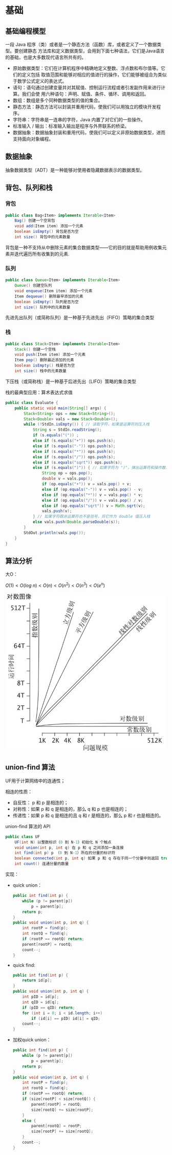 # 基础

## 基础编程模型

一段 Java 程序（类）或者是一个静态方法（函数）库，或者定义了一个数据类型。要创建静态
方法库和定义数据类型，会用到下面七种语法，它们是Java语言的基础，也是大多数现代语言所共有的。

* 原始数据类型：它们在计算机程序中精确地定义整数、浮点数和布尔值等。它们的定义包括
  取值范围和能够对相应的值进行的操作，它们能够被组合为类似于数学公式定义的表达式。
* 语句：语句通过创建变量并对其赋值、控制运行流程或者引发副作用来进行计算。我们会使
  用六种语句：声明、赋值、条件、循环、调用和返回。
*  数组：数组是多个同种数据类型的值的集合。
* 静态方法：静态方法可以封装并重用代码，使我们可以用独立的模块开发程序。
* 字符串：字符串是一连串的字符，Java 内置了对它们的一些操作。
* 标准输入 / 输出：标准输入输出是程序与外界联系的桥梁。
* 数据抽象：数据抽象封装和重用代码，使我们可以定义非原始数据类型，进而支持面向对象编程。

## 数据抽象

抽象数据类型（ADT）是一种能够对使用者隐藏数据表示的数据类型。

## 背包、队列和栈

### 背包

```java
public class Bag<Item> implements Iterable<Item>
	Bag() 创建一个空背包
	void add(Item item) 添加一个元素
	boolean isEmpty() 背包是否为空
	int size() 背包中的元素数量
```

背包是一种不支持从中删除元素的集合数据类型——它的目的就是帮助用例收集元素并迭代遍历所有收集到的元素.

### 队列

```java
public class Queue<Item> implements Iterable<Item>
	Queue() 创建空队列
	void enqueue(Item item) 添加一个元素
	Item dequeue() 删除最早添加的元素
	boolean isEmpty() 队列是否为空
	int size() 队列中的元素数量
```

先进先出队列（或简称队列）是一种基于先进先出（FIFO）策略的集合类型

### 栈

```java
public class Stack<Item> implements Iterable<Item>
	Stack() 创建一个空栈
	void push(Item item) 添加一个元素
	Item pop() 删除最近添加的元素
	boolean isEmpty() 栈是否为空
	int size() 栈中的元素数量
```

下压栈（或简称栈）是一种基于后进先出（LIFO）策略的集合类型

栈的最典型应用：算术表达式求值

```java
public class Evaluate {
    public static void main(String[] args) {
        Stack<String> ops = new Stack<String>();
        Stack<Double> vals = new Stack<Double>();
        while (!StdIn.isEmpty()) { // 读取字符，如果是运算符则压入栈
            String s = StdIn.readString();
            if (s.equals("(")) ;
            else if (s.equals("+")) ops.push(s);
            else if (s.equals("-")) ops.push(s);
            else if (s.equals("*")) ops.push(s);
            else if (s.equals("/")) ops.push(s);
            else if (s.equals("sqrt")) ops.push(s);
            else if (s.equals(")")) { // 如果字符为 ")"，弹出运算符和操作数，计算结果并压入栈
                String op = ops.pop();
                double v = vals.pop();
                if (op.equals("+")) v = vals.pop() + v;
                else if (op.equals("-")) v = vals.pop() - v;
                else if (op.equals("*")) v = vals.pop() * v;
                else if (op.equals("/")) v = vals.pop() / v;
                else if (op.equals("sqrt")) v = Math.sqrt(v);
                vals.push(v);
            } // 如果字符既非运算符也不是括号，将它作为 double 值压入栈
            else vals.push(Double.parseDouble(s));
        }
        StdOut.println(vals.pop());
    }
}
```

## 算法分析

大O：

$O(1)<O(log\ n)<O(n)<O(n^2)<O(n^3)<O(e^n)$

![image-20200315112137519](assets/image-20200315112137519.png)

## union-find 算法

UF用于计算网络中的连通性；

相连的性质：

*  自反性： p 和 p 是相连的；
* 对称性：如果 p 和 q 是相连的，那么 q 和 p 也是相连的；
* 传递性：如果 p 和 q 是相连的且 q 和 r 是相连的，那么 p 和 r 也是相连的。

union-find 算法的 API

```java
public class UF
    UF(int N) 以整数标识（0 到 N-1）初始化 N 个触点
    void union(int p, int q) 在 p 和 q 之间添加一条连接
    int find(int p) p （0 到 N-1）所在的分量的标识符
    boolean connected(int p, int q) 如果 p 和 q 存在于同一个分量中则返回 true
    int count() 连通分量的数量
```

实现：

* quick union：

  ```java
  public int find(int p) {
      while (p != parent[p])
          p = parent[p];
      return p;
  }
  public void union(int p, int q) {
      int rootP = find(p);
      int rootQ = find(q);
      if (rootP == rootQ) return;
      parent[rootP] = rootQ; 
      count--;
  }
  ```
  
* quick find:

  ```java
  public int find(int p) {
      return id[p];
  }
  public void union(int p, int q) {
      int pID = id[p];
      int qID = id[q];  
      if (pID == qID) return;
      for (int i = 0; i < id.length; i++)
          if (id[i] == pID) id[i] = qID;
      count--;
  }
  ```

* 加权quick union：

  ```java
  public int find(int p) {
      while (p != parent[p])
          p = parent[p];
      return p;
  }
  public void union(int p, int q) {
      int rootP = find(p);
      int rootQ = find(q);
      if (rootP == rootQ) return;
      if (size[rootP] < size[rootQ]) {
          parent[rootP] = rootQ;
          size[rootQ] += size[rootP];
      }
      else {
          parent[rootQ] = rootP;
          size[rootP] += size[rootQ];
      }
      count--;
  }
  ```



